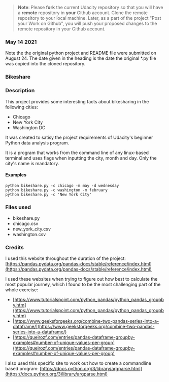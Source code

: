 >**Note**: Please **fork** the current Udacity repository so that you will have a **remote** repository in **your** Github account. Clone the remote repository to your local machine. Later, as a part of the project "Post your Work on Github", you will push your proposed changes to the remote repository in your Github account.

### May 14 2021
Note the the original python project and README file were submitted on August 24. The date given in the heading is the date the original *.py file was copied into the cloned repository.

### Bikeshare

### Description

This project provides some interesting facts about bikesharing in the following cities:

+ Chicago
+ New York City
+ Washington DC

It was created to satisy the project requirements of Udacity's beginner Python data analysis program.

It is a program that works from the command line of any linux-based terminal and uses flags when inputting the city, month and day. Only the city's name is mandatory.

#### Examples

    python bikeshare.py -c chicago -m may -d wednesday
    python bikeshare.py -c washington -m february
    python bikeshare.py -c 'New York City'

### Files used

+ bikeshare.py
+ chicago.csv
+ new_york_city.csv
+ washington.csv

### Credits

I used this website throughout the duration of the project:
[https://pandas.pydata.org/pandas-docs/stable/reference/index.html](https://pandas.pydata.org/pandas-docs/stable/reference/index.html)

I used these websites when trying to figure out how best to calculate the most popular journey, which I found to be the most challenging part of the whole exercise:

+ [https://www.tutorialspoint.com/python_pandas/python_pandas_groupby.htm](https://www.tutorialspoint.com/python_pandas/python_pandas_groupby.htm)
+ [https://www.geeksforgeeks.org/combine-two-pandas-series-into-a-dataframe/](https://www.geeksforgeeks.org/combine-two-pandas-series-into-a-dataframe/)
+ [https://queirozf.com/entries/pandas-dataframe-groupby-examples#number-of-unique-values-per-group](https://queirozf.com/entries/pandas-dataframe-groupby-examples#number-of-unique-values-per-group)

I also used this specific site to work out how to create a commandline based program:
[https://docs.python.org/3/library/argparse.html](https://docs.python.org/3/library/argparse.html)